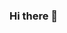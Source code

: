 ### Hi there 👋

<!--
**DarrekLau/DarrekLau** is a ✨ _special_ ✨ repository because its `README.md` (this file) appears on your GitHub profile.

Here are some ideas to get you started:

- 🔭 I am Darrek. 
- 🌱 I stay in the western side of a small island called Singapore.
- 👯 My favorite place is home.
- 🤔 I am currently taking a boot camp in Full Stack Developer.
- 💬 My best momemt is .......
- 📫 How to reach me: Darrek@laukt@gmail.com
- 😄 Pronouns: Him/He
- ⚡ Fun fact: I volunteer in project that deal with LGBTQ plus issue. 
